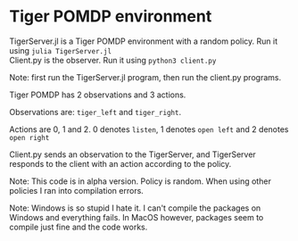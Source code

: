# Tiger POMDP environment

TigerServer.jl is a Tiger POMDP environment with a random policy. Run it using `julia TigerServer.jl`  
Client.py is the observer. Run it using `python3 client.py`   

Note: first run the TigerServer.jl program, then run the client.py programs.

Tiger POMDP has 2 observations and 3 actions. 

Observations are: `tiger_left` and `tiger_right`. 

Actions are 0, 1 and 2. 0 denotes `listen`, 1 denotes `open left` and 2 denotes `open right`

Client.py sends an observation to the TigerServer, and TigerServer responds to the client with an action according to the policy.

Note: This code is in alpha version. Policy is random. When using other policies I ran into compilation errors.

Note: Windows is so stupid I hate it. I can't compile the packages on Windows and everything fails. In MacOS however, packages seem to compile just fine and the code works.
